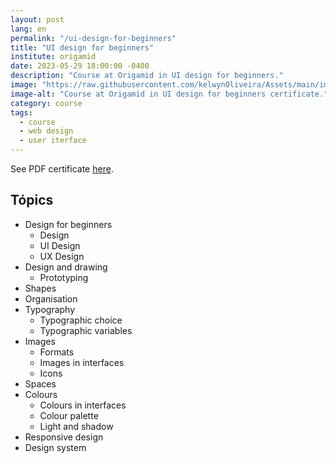 ```yaml
---
layout: post
lang: en
permalink: "/ui-design-for-beginners"
title: "UI design for beginners"
institute: origamid
date: 2023-05-29 18:00:00 -0400
description: "Course at Origamid in UI design for beginners."
image: "https://raw.githubusercontent.com/kelwynOliveira/Assets/main/img/certificates/intensive-courses/origamid/ui-design-for-beginners/front-en.jpg"
image-alt: "Course at Origamid in UI design for beginners certificate."
category: course
tags:
  - course
  - web design
  - user iterface
---
```


See PDF certificate <a href="https://docs.google.com/viewer?url=https://raw.githubusercontent.com/kelwynOliveira/Assets/main/PDF/certificates/intensive-courses/{{page.institute}}{{page.permalink}}.pdf" target="_blank">here</a>.

## Tópics

- Design for beginners
  - Design
  - UI Design
  - UX Design
- Design and drawing
  - Prototyping
- Shapes
- Organisation
- Typography
  - Typographic choice
  - Typographic variables
- Images
  - Formats
  - Images in interfaces
  - Icons
- Spaces
- Colours
  - Colours in interfaces
  - Colour palette
  - Light and shadow
- Responsive design
- Design system
